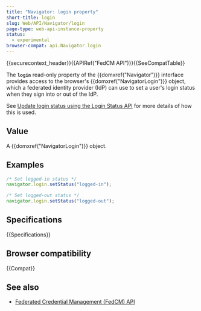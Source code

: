 ```yaml
---
title: "Navigator: login property"
short-title: login
slug: Web/API/Navigator/login
page-type: web-api-instance-property
status:
  - experimental
browser-compat: api.Navigator.login
---
```


{{securecontext_header}}{{APIRef("FedCM API")}}{{SeeCompatTable}}

The **`login`** read-only property of the {{domxref("Navigator")}} interface provides access to the browser's {{domxref("NavigatorLogin")}} object, which a federated identity provider (IdP) can use to set a user's login status when they sign into or out of the IdP.

See [Update login status using the Login Status API](/en-US/docs/Web/API/FedCM_API/IDP_integration#update_login_status_using_the_login_status_api) for more details of how this is used.

## Value

A {{domxref("NavigatorLogin")}} object.

## Examples

```js
/* Set logged-in status */
navigator.login.setStatus("logged-in");

/* Set logged-out status */
navigator.login.setStatus("logged-out");
```

## Specifications

{{Specifications}}

## Browser compatibility

{{Compat}}

## See also

- [Federated Credential Management (FedCM) API](/en-US/docs/Web/API/FedCM_API)
